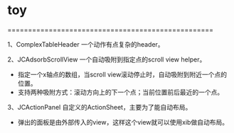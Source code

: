 toy
===


==================================================

1、ComplexTableHeader   一个动作有点复杂的header。


2、JCAdsorbScrollView   一个自动吸附到指定点的scroll view helper。

 - 指定一个x轴点的数组，当scroll view滚动停止时，自动吸附到附近一个点的位置。
 - 支持两种吸附方式：滚动方向上的下一个点；当前位置前后最近的一个点。


3、JCActionPanel  自定义的ActionSheet，主要为了能自动布局。

 - 弹出的面板是由外部传入的view，这样这个view就可以使用xib做自动布局。
 




